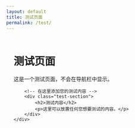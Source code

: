 ```yaml
---
layout: default
title: 测试页面
permalink: /test/
---
```


<div class="container">
    <div class="test-content" style="max-width: 800px; margin: 60px auto; padding: 0 20px;">
        <h1>测试页面</h1>
        <p>这是一个测试页面，不会在导航栏中显示。</p>
        
        <!-- 在这里添加您的测试内容 -->
        <div class="test-section">
            <h2>测试内容</h2>
            <p>这里可以放置任何您想要测试的内容。</p>
        </div>
    </div>
</div> 